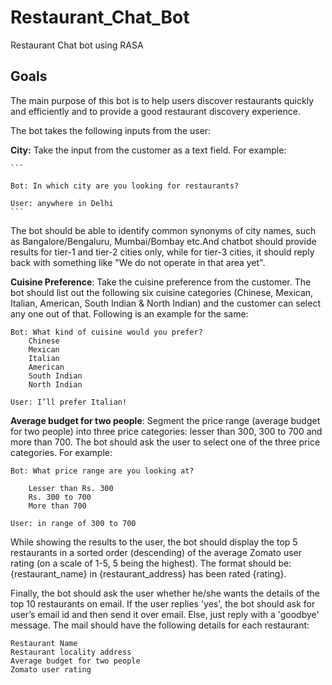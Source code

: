 # Restaurant_Chat_Bot
Restaurant Chat bot using RASA

## Goals
The main purpose of this bot is to help users discover restaurants quickly and efficiently and to provide a good restaurant discovery experience. 

The bot takes the following inputs from the user:
    
   **City:** Take the input from the customer as a text field. For example:
    
    ```
    
    Bot: In which city are you looking for restaurants?
    
    User: anywhere in Delhi
    ```
The bot should be able to identify common synonyms of city names, such as Bangalore/Bengaluru, Mumbai/Bombay etc.And chatbot should provide results for tier-1 and tier-2 cities only, while for tier-3 cities, it should reply back with something like "We do not operate in that area yet".

  **Cuisine Preference**: Take the cuisine preference from the customer. The bot should list out the following six cuisine categories (Chinese, Mexican, Italian, American, South Indian & North Indian) and the customer can select any one out of that. Following is an example for the same:

    Bot: What kind of cuisine would you prefer?
        Chinese
        Mexican
        Italian
        American
        South Indian
        North Indian

    User: I’ll prefer Italian!

**Average budget for two people**: Segment the price range (average budget for two people) into three price categories: lesser than 300, 300 to 700 and more than 700. The bot should ask the user to select one of the three price categories. For example:

    Bot: What price range are you looking at?

        Lesser than Rs. 300
        Rs. 300 to 700
        More than 700

    User: in range of 300 to 700

   
While showing the results to the user, the bot should display the top 5 restaurants in a sorted order (descending) of the average Zomato user rating (on a scale of 1-5, 5 being the highest). The format should be: {restaurant_name} in {restaurant_address} has been rated {rating}.

Finally, the bot should ask the user whether he/she wants the details of the top 10 restaurants on email. If the user replies 'yes', the bot should ask for user’s email id and then send it over email. Else, just reply with a 'goodbye' message. The mail should have the following details for each restaurant:

    Restaurant Name
    Restaurant locality address
    Average budget for two people
    Zomato user rating
